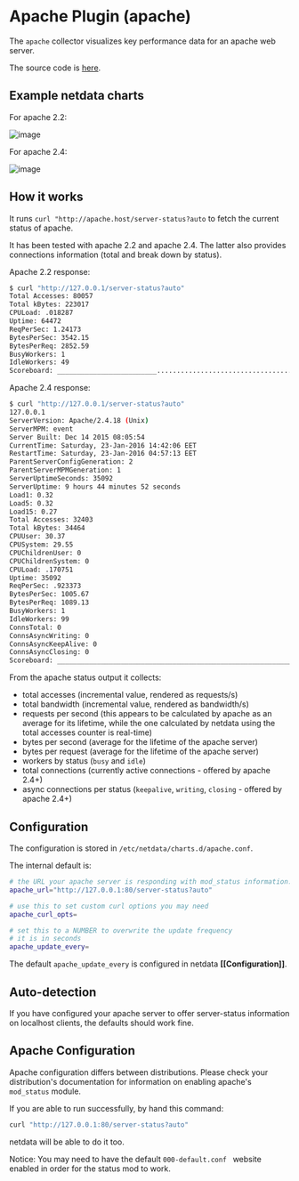# Apache Plugin (apache)

The `apache` collector visualizes key performance data for an apache web server.

The source code is [here](https://github.com/firehol/netdata/blob/master/charts.d/apache.chart.sh).

## Example netdata charts

For apache 2.2:

![image](https://cloud.githubusercontent.com/assets/2662304/12530273/421c4d14-c1e2-11e5-9fb6-ca6d6dd3b1dd.png)

For apache 2.4:

![image](https://cloud.githubusercontent.com/assets/2662304/12530376/29ec26de-c1e6-11e5-9af1-e48aaf781795.png)

## How it works

It runs `curl "http://apache.host/server-status?auto` to fetch the current status of apache.

It has been tested with apache 2.2 and apache 2.4. The latter also provides connections information (total and break down by status).

Apache 2.2 response:

```sh
$ curl "http://127.0.0.1/server-status?auto"
Total Accesses: 80057
Total kBytes: 223017
CPULoad: .018287
Uptime: 64472
ReqPerSec: 1.24173
BytesPerSec: 3542.15
BytesPerReq: 2852.59
BusyWorkers: 1
IdleWorkers: 49
Scoreboard: _________________________......................................._W_______________________.......................................................................................................................................................................................................................................................................................................................................................................................................................................................................................................................................................................................................................................................................................................................................................................................................................................................................................................................................................................
```

Apache 2.4 response:

```sh
$ curl "http://127.0.0.1/server-status?auto"
127.0.0.1
ServerVersion: Apache/2.4.18 (Unix)
ServerMPM: event
Server Built: Dec 14 2015 08:05:54
CurrentTime: Saturday, 23-Jan-2016 14:42:06 EET
RestartTime: Saturday, 23-Jan-2016 04:57:13 EET
ParentServerConfigGeneration: 2
ParentServerMPMGeneration: 1
ServerUptimeSeconds: 35092
ServerUptime: 9 hours 44 minutes 52 seconds
Load1: 0.32
Load5: 0.32
Load15: 0.27
Total Accesses: 32403
Total kBytes: 34464
CPUUser: 30.37
CPUSystem: 29.55
CPUChildrenUser: 0
CPUChildrenSystem: 0
CPULoad: .170751
Uptime: 35092
ReqPerSec: .923373
BytesPerSec: 1005.67
BytesPerReq: 1089.13
BusyWorkers: 1
IdleWorkers: 99
ConnsTotal: 0
ConnsAsyncWriting: 0
ConnsAsyncKeepAlive: 0
ConnsAsyncClosing: 0
Scoreboard: __________________________________________________________________________________________W_________............................................................................................................................................................................................................................................................................................................
```

From the apache status output it collects:

 - total accesses (incremental value, rendered as requests/s)
 - total bandwidth (incremental value, rendered as bandwidth/s)
 - requests per second (this appears to be calculated by apache as an average for its lifetime, while the one calculated by netdata using the total accesses counter is real-time)
 - bytes per second (average for the lifetime of the apache server)
 - bytes per request (average for the lifetime of the apache server)
 - workers by status (`busy` and `idle`)
 - total connections (currently active connections - offered by apache 2.4+)
 - async connections per status (`keepalive`, `writing`, `closing` - offered by apache 2.4+)

## Configuration

The configuration is stored in `/etc/netdata/charts.d/apache.conf`.

The internal default is:

```sh
# the URL your apache server is responding with mod_status information.
apache_url="http://127.0.0.1:80/server-status?auto"

# use this to set custom curl options you may need
apache_curl_opts=

# set this to a NUMBER to overwrite the update frequency
# it is in seconds
apache_update_every=
```

The default `apache_update_every` is configured in netdata **[[Configuration]]**.

## Auto-detection

If you have configured your apache server to offer server-status information on localhost clients, the defaults should work fine.

## Apache Configuration

Apache configuration differs between distributions. Please check your distribution's documentation for information on enabling apache's `mod_status` module.

If you are able to run successfully, by hand this command:

```sh
curl "http://127.0.0.1:80/server-status?auto"
```

netdata will be able to do it too.

Notice: You may need to have the default `000-default.conf ` website enabled in order for the status mod to work.
